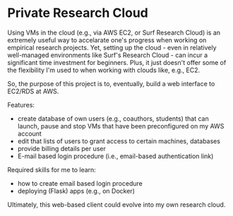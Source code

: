 # Private Research Cloud

Using VMs in the cloud (e.g., via AWS EC2, or Surf Research Cloud) is an extremely useful way to accelarate one's progress when working on empirical research projects. Yet, setting up the cloud - even in relatively well-managed environments like Surf's Research Cloud - can incur a significant time investment for beginners. Plus, it just doesn't offer some of the flexibility I'm used to when working with clouds like, e.g., EC2.

So, the purpose of this project is to, eventually, build a web interface to EC2/RDS at AWS.

Features:
- create database of own users (e.g., coauthors, students) that can launch, pause and stop VMs that have been preconfigured on my AWS account
- edit that lists of users to grant access to certain machines, databases
- provide billing details per user
- E-mail based login procedure (i.e., email-based authentication link)

Required skills for me to learn:
- how to create email based login procedure
- deploying (Flask) apps (e.g., on Docker)

Ultimately, this web-based client could evolve into my own research cloud.
